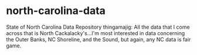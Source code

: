 north-carolina-data
===================

State of North Carolina Data Repository thingamajig: All the data that I come across that is North Cackalacky's...I'm most interested in data concerning the Outer Banks, NC Shoreline, and the Sound, but again, any NC data is fair game.
